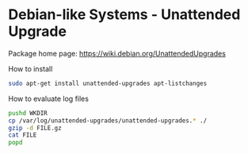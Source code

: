 # Debian-like Systems - Unattended Upgrade

Package home page: https://wiki.debian.org/UnattendedUpgrades

How to install

```sh
sudo apt-get install unattended-upgrades apt-listchanges
```

How to evaluate log files

```sh
pushd WKDIR
cp /var/log/unattended-upgrades/unattended-upgrades.* ./
gzip -d FILE.gz
cat FILE
popd
```
